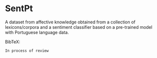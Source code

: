 # SentPt
A dataset from affective knowledge obtained from a collection of lexicons/corpora and a sentiment classifier based on a pre-trained model with Portuguese language data.

BibTeX:
```
In process of review 
```
